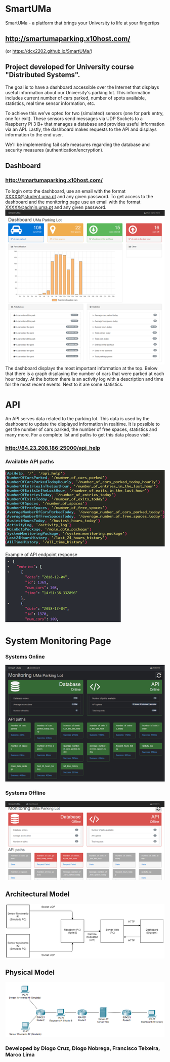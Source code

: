 # SmartUMa
SmartUMa - a platform that brings your University to life at your fingertips
## http://smartumaparking.x10host.com/
(or https://dcx2202.github.io/SmartUMa/)

## Project developed for University course "Distributed Systems".

The goal is to have a dashboard accessible over the Internet that displays useful information about our University's parking lot.
This information includes current number of cars parked, number of spots available, statistics, real time sensor information, etc.

To achieve this we've opted for two (simulated) sensors (one for park entry, one for exit).
These sensors send messages via UDP Sockets to a Raspberry Pi 3 B+ that manages a database and provides useful information via an API.
Lastly, the dashboard makes requests to the API and displays information to the end user.

We'll be implementing fail safe measures regarding the database and security measures (authentication/encryption).

## Dashboard
### http://smartumaparking.x10host.com/
To login onto the dashboard, use an email with the format XXXXX@student.uma.pt and any given password.
To get access to the dashboard and the monitoring page use an email with the format XXXXX@admin.uma.pt and any given password.
![alt text](https://github.com/dcx2202/SmartUMa/blob/master/readme_images/dashboard.png)
The dashboard displays the most important information at the top.
Below that there is a graph displaying the number of cars that were parked at each hour today.
At the bottom there is an activity log with a description and time for the most recent events. Next to it are some statistics.


# API
An API serves data related to the parking lot. This data is used by the dashboard to update the displayed information in realtime.
It is possible to get the number of cars parked, the number of free spaces, statistics and many more. For a complete list and paths to get this data please visit:

### http://84.23.208.186:25000/api_help

### Available API paths
![alt text](https://github.com/dcx2202/SmartUMa/blob/master/readme_images/available_api_paths.png)

Example of API endpoint response
![alt text](https://github.com/dcx2202/SmartUMa/blob/master/readme_images/api_response.png)

# System Monitoring Page
### Systems Online
![alt text](https://github.com/dcx2202/SmartUMa/blob/master/readme_images/monitoring_success.png)

### Systems Offline
![alt text](https://github.com/dcx2202/SmartUMa/blob/master/readme_images/monitoring_failure.png)


## Architectural Model
![alt text](https://github.com/dcx2202/SmartUMa/blob/master/readme_images/modelo_arquitetural.png)


## Physical Model
![alt text](https://github.com/dcx2202/SmartUMa/blob/master/readme_images/modelo_fisico.png)


### Developed by Diogo Cruz, Diogo Nobrega, Francisco Teixeira, Marco Lima

